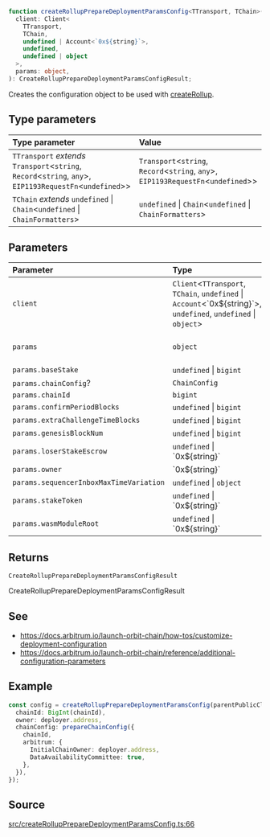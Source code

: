 ```ts
function createRollupPrepareDeploymentParamsConfig<TTransport, TChain>(
  client: Client<
    TTransport,
    TChain,
    undefined | Account<`0x${string}`>,
    undefined,
    undefined | object
  >,
  params: object,
): CreateRollupPrepareDeploymentParamsConfigResult;
```

Creates the configuration object to be used with [createRollup](../../createRollup/functions/createRollup.md).

## Type parameters

| Type parameter                                                                                                 | Value                                                                                   |
| :------------------------------------------------------------------------------------------------------------- | :-------------------------------------------------------------------------------------- |
| `TTransport` _extends_ `Transport`\<`string`, `Record`\<`string`, `any`\>, `EIP1193RequestFn`\<`undefined`\>\> | `Transport`\<`string`, `Record`\<`string`, `any`\>, `EIP1193RequestFn`\<`undefined`\>\> |
| `TChain` _extends_ `undefined` \| `Chain`\<`undefined` \| `ChainFormatters`\>                                  | `undefined` \| `Chain`\<`undefined` \| `ChainFormatters`\>                              |

## Parameters

| Parameter                               | Type                                                                                                                    | Description                    |
| :-------------------------------------- | :---------------------------------------------------------------------------------------------------------------------- | :----------------------------- |
| `client`                                | `Client`\<`TTransport`, `TChain`, `undefined` \| `Account`\<\`0x$\{string\}\`\>, `undefined`, `undefined` \| `object`\> | Parent chain client            |
| `params`                                | `object`                                                                                                                | Chain configuration parameters |
| `params.baseStake`                      | `undefined` \| `bigint`                                                                                                 |                                |
| `params.chainConfig`?                   | `ChainConfig`                                                                                                           |                                |
| `params.chainId`                        | `bigint`                                                                                                                |                                |
| `params.confirmPeriodBlocks`            | `undefined` \| `bigint`                                                                                                 |                                |
| `params.extraChallengeTimeBlocks`       | `undefined` \| `bigint`                                                                                                 |                                |
| `params.genesisBlockNum`                | `undefined` \| `bigint`                                                                                                 |                                |
| `params.loserStakeEscrow`               | `undefined` \| \`0x$\{string\}\`                                                                                        |                                |
| `params.owner`                          | \`0x$\{string\}\`                                                                                                       |                                |
| `params.sequencerInboxMaxTimeVariation` | `undefined` \| `object`                                                                                                 |                                |
| `params.stakeToken`                     | `undefined` \| \`0x$\{string\}\`                                                                                        |                                |
| `params.wasmModuleRoot`                 | `undefined` \| \`0x$\{string\}\`                                                                                        |                                |

## Returns

`CreateRollupPrepareDeploymentParamsConfigResult`

CreateRollupPrepareDeploymentParamsConfigResult

## See

- https://docs.arbitrum.io/launch-orbit-chain/how-tos/customize-deployment-configuration
- https://docs.arbitrum.io/launch-orbit-chain/reference/additional-configuration-parameters

## Example

```ts
const config = createRollupPrepareDeploymentParamsConfig(parentPublicClient, {
  chainId: BigInt(chainId),
  owner: deployer.address,
  chainConfig: prepareChainConfig({
    chainId,
    arbitrum: {
      InitialChainOwner: deployer.address,
      DataAvailabilityCommittee: true,
    },
  }),
});
```

## Source

[src/createRollupPrepareDeploymentParamsConfig.ts:66](https://github.com/OffchainLabs/arbitrum-orbit-sdk/blob/efea61c53fc08d3a6a336315cc447bc7613aada5/src/createRollupPrepareDeploymentParamsConfig.ts#L66)
